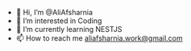 - 👋 Hi, I’m @AliAfsharnia
- 👀 I’m interested in Coding
- 🌱 I’m currently learning NESTJS
- 📫 How to reach me aliafsharnia.work@gmail.com

<!---
AliAfsharnia/AliAfsharnia is a ✨ special ✨ repository because its `README.md` (this file) appears on your GitHub profile.
You can click the Preview link to take a look at your changes.
--->
